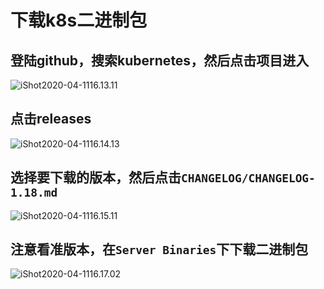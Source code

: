 # 下载k8s二进制包



## 登陆github，搜索kubernetes，然后点击项目进入

![iShot2020-04-1116.13.11](https://gitee.com/pptfz/picgo-images/raw/master/img/iShot2020-04-1116.13.11.png)



## 点击releases

![iShot2020-04-1116.14.13](https://gitee.com/pptfz/picgo-images/raw/master/img/iShot2020-04-1116.17.02.png)





##  选择要下载的版本，然后点击``CHANGELOG/CHANGELOG-1.18.md``

![iShot2020-04-1116.15.11](https://gitee.com/pptfz/picgo-images/raw/master/img/iShot2020-04-1116.15.11.png)



## 注意看准版本，在``Server Binaries``下下载二进制包

![iShot2020-04-1116.17.02](https://gitee.com/pptfz/picgo-images/raw/master/img/iShot2020-04-1116.14.13.png)




